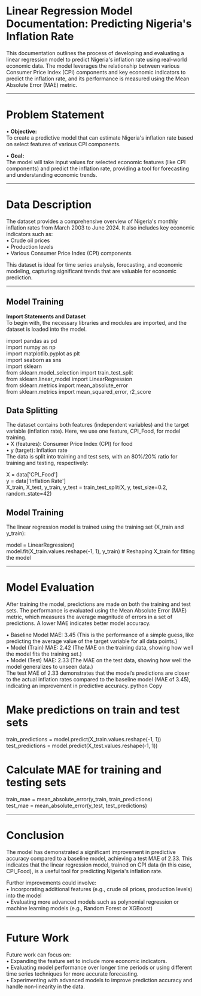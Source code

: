 # Linear Regression Model Documentation: Predicting Nigeria's Inflation Rate

This documentation outlines the process of developing and evaluating a linear regression model to predict Nigeria's inflation rate using real-world economic data. The model leverages the relationship between various Consumer Price Index (CPI) components and key economic indicators to predict the inflation rate, and its performance is measured using the Mean Absolute Error (MAE) metric.
________________________________________
# Problem Statement

•	**Objective:** <br>
To create a predictive model that can estimate Nigeria's inflation rate based on select features of various CPI components. <br>

•	**Goal:** <br>
The model will take input values for selected economic features (like CPI components) and predict the inflation rate, providing a tool for forecasting and understanding economic trends.
________________________________________
# Data Description

The dataset provides a comprehensive overview of Nigeria's monthly inflation rates from March 2003 to June 2024. It also includes key economic indicators such as:<br>
•	Crude oil prices<br>
•	Production levels<br>
•	Various Consumer Price Index (CPI) components<br>

This dataset is ideal for time series analysis, forecasting, and economic modeling, capturing significant trends that are valuable for economic prediction.
________________________________________
## Model Training

**Import Statements and Dataset**  <br>
To begin with, the necessary libraries and modules are imported, and the dataset is loaded into the model.

import pandas as pd <br>
import numpy as np <br>
import matplotlib.pyplot as plt <br>
import seaborn as sns <br>
import sklearn <br>
from sklearn.model_selection import train_test_split <br>
from sklearn.linear_model import LinearRegression <br>
from sklearn.metrics import mean_absolute_error <br>
from sklearn.metrics import mean_squared_error, r2_score <br>

## Data Splitting

The dataset contains both features (independent variables) and the target variable (inflation rate). Here, we use one feature, CPI_Food, for model training.<br>
•	X (features): Consumer Price Index (CPI) for food <br>
•	y (target): Inflation rate <br>
The data is split into training and test sets, with an 80%/20% ratio for training and testing, respectively: <br>

X = data['CPI_Food'] <br>
y = data['Inflation Rate'] <br>
X_train, X_test, y_train, y_test = train_test_split(X, y, test_size=0.2, random_state=42) <br>

## Model Training

The linear regression model is trained using the training set (X_train and y_train): <br>

model = LinearRegression() <br>
model.fit(X_train.values.reshape(-1, 1), y_train)  # Reshaping X_train for fitting the model
________________________________________


# Model Evaluation

After training the model, predictions are made on both the training and test sets. The performance is evaluated using the Mean Absolute Error (MAE) metric, which measures the average magnitude of errors in a set of predictions. A lower MAE indicates better model accuracy. <br>

•	Baseline Model MAE: 3.45 (This is the performance of a simple guess, like predicting the average value of the target variable for all data points.) <br>
•	Model (Train) MAE: 2.42 (The MAE on the training data, showing how well the model fits the training set.) <br>
•	Model (Test) MAE: 2.33 (The MAE on the test data, showing how well the model generalizes to unseen data.) <br>
The test MAE of 2.33 demonstrates that the model’s predictions are closer to the actual inflation rates compared to the baseline model (MAE of 3.45), indicating an improvement in predictive accuracy.
python
Copy
# Make predictions on train and test sets

train_predictions = model.predict(X_train.values.reshape(-1, 1)) <br>
test_predictions = model.predict(X_test.values.reshape(-1, 1)) <br>

# Calculate MAE for training and testing sets

train_mae = mean_absolute_error(y_train, train_predictions) <br>
test_mae = mean_absolute_error(y_test, test_predictions) <br>
________________________________________

# Conclusion

The model has demonstrated a significant improvement in predictive accuracy compared to a baseline model, achieving a test MAE of 2.33. This indicates that the linear regression model, trained on CPI data (in this case, CPI_Food), is a useful tool for predicting Nigeria's inflation rate. <br>

Further improvements could involve:<br>
•	Incorporating additional features (e.g., crude oil prices, production levels) into the model <br>
•	Evaluating more advanced models such as polynomial regression or machine learning models (e.g., Random Forest or XGBoost) <br>
________________________________________

# Future Work

Future work can focus on: <br>
•	Expanding the feature set to include more economic indicators. <br>
•	Evaluating model performance over longer time periods or using different time series techniques for more accurate forecasting. <br>
•	Experimenting with advanced models to improve prediction accuracy and handle non-linearity in the data.

